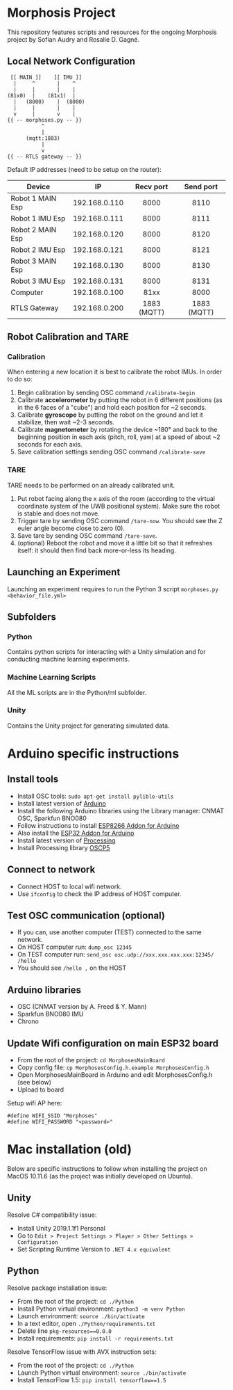 # Morphosis Project

This repository features scripts and resources for the ongoing Morphosis project by Sofian Audry and Rosalie D. Gagné.

## Local Network Configuration

```
 [[ MAIN ]]    [[ IMU ]]
  |     ^       |    ^
  |     |       |    |
(81x0)  |    (81x1)  |  
  |   (8000)    |  (8000)
  |     |       |    |
  v     |       v    |
{{ -- morphoses.py -- }}
           ^
           |
      (mqtt:1883)
           |
           v
{{ -- RTLS gateway -- }}
```

Default IP addresses (need to be setup on the router):

| Device           | IP            | Recv port | Send port |
| ---- | --- | :---: | :---: |
| Robot 1 MAIN Esp | 192.168.0.110 | 8000      | 8110      |
| Robot 1 IMU Esp  | 192.168.0.111 | 8000      | 8111      |
| Robot 2 MAIN Esp | 192.168.0.120 | 8000      | 8120      |
| Robot 2 IMU Esp  | 192.168.0.121 | 8000      | 8121      |
| Robot 3 MAIN Esp | 192.168.0.130 | 8000      | 8130      |
| Robot 3 IMU Esp  | 192.168.0.131 | 8000      | 8131      |
| Computer         | 192.168.0.100 | 81xx      | 8000      |
| RTLS Gateway     | 192.168.0.200 | 1883 (MQTT) | 1883 (MQTT) |

## Robot Calibration and TARE

### Calibration

When entering a new location it is best to calibrate the robot IMUs. In order to do so:
1. Begin calibration by sending OSC command ```/calibrate-begin```
2. Calibrate **accelerometer** by putting the robot in 6 different positions (as in the 6 faces of a "cube") and hold each position for ~2 seconds.
3. Calibrate **gyroscope** by putting the robot on the ground and let it stabilize, then wait ~2-3 seconds.
4. Calibrate **magnetometer** by rotating the device ~180° and back to the beginning position in each axis (pitch, roll, yaw) at a speed of about ~2 seconds for each axis.
5. Save calibration settings sending OSC command ```/calibrate-save```
 
### TARE

TARE needs to be performed on an already calibrated unit.
1. Put robot facing along the x axis of the room (according to the virtual coordinate system of the UWB positional system). Make sure the robot is stable and does not move.
2. Trigger tare by sending OSC command ```/tare-now```. You should see the Z euler angle become close to zero (0).
3. Save tare by sending OSC command ```/tare-save```.
4. (optional) Reboot the robot and move it a little bit so that it refreshes itself: it should then find back more-or-less its heading.

## Launching an Experiment

Launching an experiment requires to run the Python 3 script ```morphoses.py <behavior_file.yml>```


## Subfolders

### Python

Contains python scripts for interacting with a Unity simulation and for conducting machine learning
experiments.

### Machine Learning Scripts

All the ML scripts are in the Python/ml subfolder.

### Unity

Contains the Unity project for generating simulated data.

# Arduino specific instructions

## Install tools

- Install OSC tools: `sudo apt-get install pyliblo-utils`
- Install latest version of [Arduino](https://www.arduino.cc/en/Main/Software)
- Install the following Arduino libraries using the Library manager: CNMAT OSC, Sparkfun BNO080
- Follow instructions to install [ESP8266 Addon for Arduino](https://learn.sparkfun.com/tutorials/esp8266-thing-hookup-guide/installing-the-esp8266-arduino-addon)
- Also install the [ESP32 Addon for Arduino](https://randomnerdtutorials.com/installing-the-esp32-board-in-arduino-ide-windows-instructions/)
- Install latest version of [Processing](https://processing.org/download/)
- Install Processing library [OSCP5](http://www.sojamo.de/libraries/oscP5/)

## Connect to network

- Connect HOST to local wifi network.
- Use `ifconfig` to check the IP address of HOST computer.

## Test OSC communication (optional)

- If you can, use another computer (TEST) connected to the same network.
- On HOST computer run: `dump_osc 12345`
- On TEST computer run: `send_osc osc.udp://xxx.xxx.xxx.xxx:12345/ /hello`
- You should see `/hello ,` on the HOST

## Arduino libraries

- OSC (CNMAT version by A. Freed & Y. Mann)
- Sparkfun BNO080 IMU
- Chrono

## Update Wifi configuration on main ESP32 board

- From the root of the project: `cd MorphosesMainBoard`
- Copy config file: `cp MorphosesConfig.h.example MorphosesConfig.h`
- Open MorphosesMainBoard in Arduino and edit MorphosesConfig.h (see below)
- Upload to board

Setup wifi AP here:

```
#define WIFI_SSID "Morphoses"
#define WIFI_PASSWORD "<password>"
```


# Mac installation (old)

Below are specific instructions to follow when installing the project on MacOS 10.11.6 (as the project was initially developed on Ubuntu).

## Unity

Resolve C# compatibility issue:

- Install Unity 2019.1.1f1 Personal
- Go to `Edit > Project Settings > Player > Other Settings > Configuration`
- Set Scripting Runtime Version to `.NET 4.x equivalent`

## Python

Resolve package installation issue:

- From the root of the project: `cd ./Python`
- Install Python virtual environment: `python3 -m venv Python`
- Launch environment: `source ./bin/activate`
- In a text editor, open `./Python/requirements.txt`
- Delete line `pkg-resources==0.0.0`
- Install requirements: `pip install -r requirements.txt`

Resolve TensorFlow issue with AVX instruction sets:

- From the root of the project: `cd ./Python`
- Launch Python virtual environment: `source ./bin/activate`
- Install TensorFlow 1.5: `pip install tensorflow==1.5`

